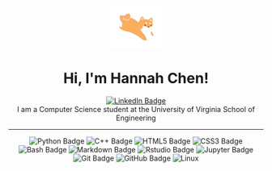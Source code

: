 <div id="header" align="center">
  <img src="shiba.png" width="100"/>
</div>

<h1 align="center">
  Hi, I'm Hannah Chen!
</h1>

<div id="badges" align="center">
  <a href="https://www.linkedin.com/in/hannahningchen">
    <img src="https://img.shields.io/badge/LinkedIn-blue?style=for-the-badge&logo=linkedin&logoColor=white" alt="LinkedIn Badge"/>
  </a>
</div>
<div align="center">
I am a Computer Science student at the University of Virginia School of Engineering
</div>


---
<div align = "center">
  
  ![Python Badge](https://img.shields.io/badge/Python-3776AB?logo=python&logoColor=fff&style=flat-square)
  ![C++ Badge](https://img.shields.io/badge/C%2B%2B-00599C?logo=cplusplus&logoColor=fff&style=flat-square)
  ![HTML5 Badge](https://img.shields.io/badge/HTML5-E34F26?logo=html5&logoColor=fff&style=flat-square)
  ![CSS3 Badge](https://img.shields.io/badge/CSS3-1572B6?logo=css3&logoColor=fff&style=flat-square)
  ![Bash Badge](https://img.shields.io/badge/Bash%20Script-4EAA25?logo=gnubash&logoColor=fff&style=flat-square)
  ![Markdown Badge](https://img.shields.io/badge/Markdown-000?logo=markdown&logoColor=fff&style=flat-square)
  ![Rstudio Badge](https://img.shields.io/badge/RStudio-red?style=flat-square&logo=r&logoColor=fff&color=276DC3)
  ![Jupyter Badge](https://img.shields.io/badge/Jupyter-F37626?logo=jupyter&logoColor=fff&style=flat-square)
  ![Git Badge](https://img.shields.io/badge/Git-F05032?logo=git&logoColor=fff&style=flat-square)
  ![GitHub Badge](https://img.shields.io/badge/GitHub-181717?logo=github&logoColor=fff&style=flat-square)
  ![Linux](https://img.shields.io/badge/Linux-FCC624?logo=linux&logoColor=black)

</div>
